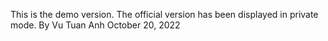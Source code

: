 
This is the demo version. The official version has been displayed in private mode. 
                                                        By Vu Tuan Anh October 20, 2022
